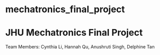 # mechatronics_final_project
JHU Mechatronics Final Project
==============================
Team Members: Cynthia Li, Hannah Qu, Anushruti Singh, Delphine Tan
